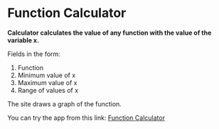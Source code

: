 # Function Calculator

**Calculator calculates the value of any function with the value of the variable x.**

Fields in the form: 
1. Function
2. Minimum value of x
3. Maximum value of x
4. Range of values of x

The site draws a graph of the function.

You can try the app from this link: [Function Calculator](https://pinjama.github.io/function-calculator/)
